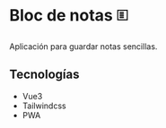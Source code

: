 # Bloc de notas 🗉

Aplicación para guardar notas sencillas.

## Tecnologías

- Vue3
- Tailwindcss
- PWA
